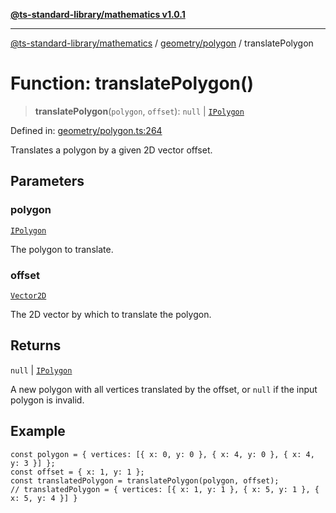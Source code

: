 [**@ts-standard-library/mathematics v1.0.1**](../../../README.md)

***

[@ts-standard-library/mathematics](../../../README.md) / [geometry/polygon](../README.md) / translatePolygon

# Function: translatePolygon()

> **translatePolygon**(`polygon`, `offset`): `null` \| [`IPolygon`](../interfaces/IPolygon.md)

Defined in: [geometry/polygon.ts:264](https://github.com/gabaudette/ts-stdlib/blob/7333da76bc775fbabd0907ad8519b912cfc2fe26/packages/mathematics/src/geometry/polygon.ts#L264)

Translates a polygon by a given 2D vector offset.

## Parameters

### polygon

[`IPolygon`](../interfaces/IPolygon.md)

The polygon to translate.

### offset

[`Vector2D`](../../../vector/vector/type-aliases/Vector2D.md)

The 2D vector by which to translate the polygon.

## Returns

`null` \| [`IPolygon`](../interfaces/IPolygon.md)

A new polygon with all vertices translated by the offset, or `null` if the input polygon is invalid.

## Example

```
const polygon = { vertices: [{ x: 0, y: 0 }, { x: 4, y: 0 }, { x: 4, y: 3 }] };
const offset = { x: 1, y: 1 };
const translatedPolygon = translatePolygon(polygon, offset);
// translatedPolygon = { vertices: [{ x: 1, y: 1 }, { x: 5, y: 1 }, { x: 5, y: 4 }] }
```
